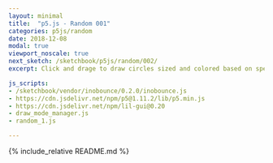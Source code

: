 ```yaml
---
layout: minimal
title:  "p5.js - Random 001"
categories: p5js/random
date: 2018-12-08
modal: true
viewport_noscale: true
next_sketch: /sketchbook/p5js/random/002/
excerpt: Click and drage to draw circles sized and colored based on speed of mouse.

js_scripts:
- /sketchbook/vendor/inobounce/0.2.0/inobounce.js
- https://cdn.jsdelivr.net/npm/p5@1.11.2/lib/p5.min.js
- https://cdn.jsdelivr.net/npm/lil-gui@0.20
- draw_mode_manager.js
- random_1.js

---
```


{% include_relative README.md %}

